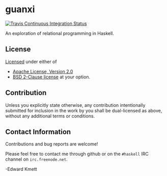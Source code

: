 guanxi
======

[![Travis Continuous Integration Status][travis-img]][travis]

An exploration of relational programming in Haskell.

License
-------

[Licensed](LICENSE.md) under either of
 * [Apache License, Version 2.0][license-apache]
 * [BSD 2-Clause license][license-bsd]
at your option.

Contribution
------------

Unless you explicitly state otherwise, any contribution intentionally submitted
for inclusion in the work by you shall be dual-licensed as above, without any
additional terms or conditions.

Contact Information
-------------------

Contributions and bug reports are welcome!

Please feel free to contact me through github or on the `#haskell` IRC channel on `irc.freenode.net`.

-Edward Kmett

 [license-apache]: http://www.apache.org/licenses/LICENSE-2.0
 [license-bsd]: https://opensource.org/licenses/BSD-2-Clause
 [travis]: http://travis-ci.org/ekmett/guanxi
 [travis-img]: https://secure.travis-ci.org/ekmett/guanxi.png?branch=master
